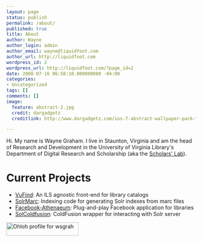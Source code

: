 ```yaml
---
layout: page
status: publish
permalink: /about/
published: true
title: About
author: Wayne
author_login: admin
author_email: wayne@liquidfoot.com
author_url: http://liquidfoot.com
wordpress_id: 2
wordpress_url: http://liquidfoot.com/?page_id=2
date: 2008-07-16 06:58:18.000000000 -04:00
categories:
- Uncategorized
tags: []
comments: []
image:
  feature: abstract-2.jpg
  credit: dargadgetz
  creditlink: http://www.dargadgetz.com/ios-7-abstract-wallpaper-pack-for-iphone-5-and-ipod-touch-retina/

---
```

Hi. My name is Wayne Graham. I live in Staunton, Virginia and am the head of Research and Development in the University of Virginia Library's Department of Digital Research and Scholarship (aka the <a href="http://www2.lib.virginia.edu/scholarslab/">Scholars' Lab</a>).
<h1>Current Projects</h1>
<ul>
	<li><a href="http://www.vufind.org">VuFind</a>: An ILS agnostic front-end for library catalogs</li>
	<li><a href="http://code.google.com/p/solrmarc">SolrMarc</a>: Indexing code for generating Solr indexes from marc files</li>
	<li><a href="http://code.google.com/p/facebook-athenaeum">Facebook-Athenaeum</a>: Plug-and-play Facebook application for libraries</li>
	<li><a href="http://solcoldfusion.riaforge.org/">SolColdfusion</a>: ColdFusion wrapper for interacting with Solr server</li>
</ul>
<a href="http://www.ohloh.net/accounts/13508?ref=Detailed">
<img src="http://www.ohloh.net/accounts/13508/widgets/account_detailed.gif" alt="Ohloh profile for wsgrah" width="191" height="35" />
</a>
